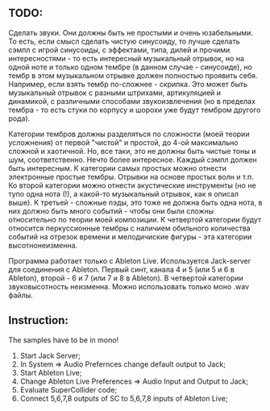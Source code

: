 ## TODO: ##
Сделать звуки. Они должны быть не простыми и очень юзабельными. То есть, если смысл сделать чистую синусоиду, то лучше сделать сэмпл с игрой синусоиды, с эффектами, типа, дилей и прочими интересностями - то есть интересный музыкальный отрывок, но на одной ноте и только одном тембре (в данном случае - синусоиде), но тембр в этом музыкальном отрывке должен полностью проявить себя. Например, если взять тембр по-сложнее - скрипка. Это может быть музыкальный отрывок с разными штрихами, артикуляцией и динамикой, с различными способами звукоизвлечения (но в пределах тембра - то есть стуки по корпусу и шорохи уже будут тембром другого рода).

Категории тембров должны разделяться по сложности (моей теории усложнения) от первой "чистой" и простой, до 4-ой максимально сложной и хаотичной. Но, все таки, это не должны быть чистые тоны и шум, соответственно. Нечто более интересное. Каждый сэмпл должен быть интересным. К категории самых простых можно отнести электронные простые тембры. Отрывки на основе простых волн и т.п. Ко второй категории можно отнести акустические инструменты (но не тупо одна нота (!), а какой-то музыкальный отрывок, как я описал выше). К третьей - сложные пэды, это тоже не должна быть одна нота, в них должно быть много событий - чтобы они были сложны относительно по теории моей композиции. К четвертой категории будут относится перкуссионные тембры с наличием обильного количества событий на отрезок времени и мелодичиские фигуры - эта категории высотнонеизменна.

Программа работает только с Ableton Live. Используется Jack-server для соединения с Ableton. Первый синт, канала 4 и 5 (или 5 и 6 в Ableton), второй - 6 и 7 (или 7 и 8 в Ableton). В четвертой категории звуковысотность неизменна. Можно использовать только моно .wav файлы.

## Instruction: ##
The samples have to be in mono!

1. Start Jack Server;
2. In System => Audio Prefernces change default output to Jack;
3. Start Ableton Live;
4. Change Ableton Live Preferences => Audio Input and Output to Jack;
5. Evaluate SuperCollider code;
6. Connect 5,6,7,8 outputs of SC to 5,6,7,8 inputs of Ableton Live;


